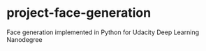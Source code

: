 # project-face-generation
Face generation implemented in Python for Udacity Deep Learning Nanodegree
